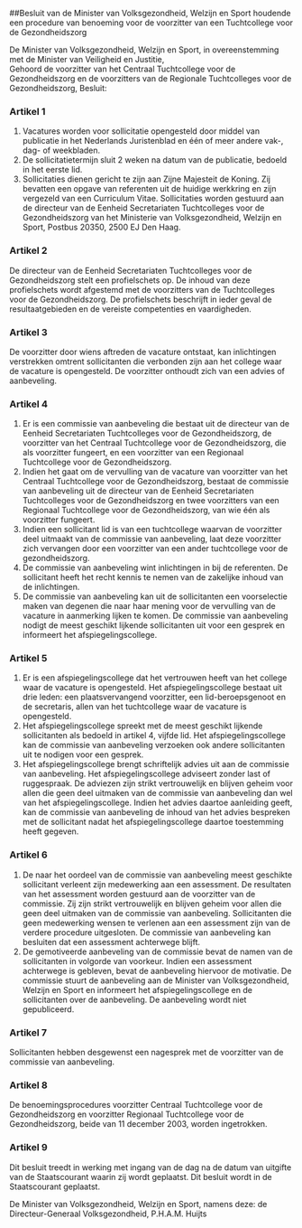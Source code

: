 <meta http-equiv='Content-Type' content='text/html; charset=utf-8' />

##Besluit van de Minister van Volksgezondheid, Welzijn en Sport houdende een procedure van benoeming voor de voorzitter van een Tuchtcollege voor de Gezondheidszorg

De Minister van Volksgezondheid, Welzijn en Sport, in overeenstemming met de Minister van Veiligheid en Justitie,  
Gehoord de voorzitter van het Centraal Tuchtcollege voor de Gezondheidszorg en de voorzitters van de Regionale Tuchtcolleges voor de Gezondheidszorg,
Besluit:    

### Artikel  1  

1.  Vacatures worden voor sollicitatie opengesteld door middel van publicatie in het Nederlands Juristenblad en één of meer andere vak-, dag- of weekbladen.   
2.  De sollicitatietermijn sluit 2 weken na datum van de publicatie, bedoeld in het eerste lid.   
3.  Sollicitaties dienen gericht te zijn aan Zijne Majesteit de Koning. Zij bevatten een opgave van referenten uit de huidige werkkring en zijn vergezeld van een Curriculum Vitae. Sollicitaties worden gestuurd aan de directeur van de Eenheid Secretariaten Tuchtcolleges voor de Gezondheidszorg van het Ministerie van Volksgezondheid, Welzijn en Sport, Postbus 20350, 2500 EJ Den Haag.  

### Artikel  2  

De directeur van de Eenheid Secretariaten Tuchtcolleges voor de Gezondheidszorg stelt een profielschets op. De inhoud van deze profielschets wordt afgestemd met de voorzitters van de Tuchtcolleges voor de Gezondheidszorg. De profielschets beschrijft in ieder geval de resultaatgebieden en de vereiste competenties en vaardigheden. 

### Artikel  3  

De voorzitter door wiens aftreden de vacature ontstaat, kan inlichtingen verstrekken omtrent sollicitanten die verbonden zijn aan het college waar de vacature is opengesteld. De voorzitter onthoudt zich van een advies of aanbeveling. 

### Artikel  4  

1.  Er is een commissie van aanbeveling die bestaat uit de directeur van de Eenheid Secretariaten Tuchtcolleges voor de Gezondheidszorg, de voorzitter van het Centraal Tuchtcollege voor de Gezondheidszorg, die als voorzitter fungeert, en een voorzitter van een Regionaal Tuchtcollege voor de Gezondheidszorg.   
2.  Indien het gaat om de vervulling van de vacature van voorzitter van het Centraal Tuchtcollege voor de Gezondheidszorg, bestaat de commissie van aanbeveling uit de directeur van de Eenheid Secretariaten Tuchtcolleges voor de Gezondheidszorg en twee voorzitters van een Regionaal Tuchtcollege voor de Gezondheidszorg, van wie één als voorzitter fungeert.   
3.  Indien een sollicitant lid is van een tuchtcollege waarvan de voorzitter deel uitmaakt van de commissie van aanbeveling, laat deze voorzitter zich vervangen door een voorzitter van een ander tuchtcollege voor de gezondheidszorg.   
4.  De commissie van aanbeveling wint inlichtingen in bij de referenten. De sollicitant heeft het recht kennis te nemen van de zakelijke inhoud van de inlichtingen.   
5.  De commissie van aanbeveling kan uit de sollicitanten een voorselectie maken van degenen die naar haar mening voor de vervulling van de vacature in aanmerking lijken te komen. De commissie van aanbeveling nodigt de meest geschikt lijkende sollicitanten uit voor een gesprek en informeert het afspiegelingscollege.  

### Artikel  5  

1.  Er is een afspiegelingscollege dat het vertrouwen heeft van het college waar de vacature is opengesteld. Het afspiegelingscollege bestaat uit drie leden: een plaatsvervangend voorzitter, een lid-beroepsgenoot en de secretaris, allen van het tuchtcollege waar de vacature is opengesteld.   
2.  Het afspiegelingscollege spreekt met de meest geschikt lijkende sollicitanten als bedoeld in artikel 4, vijfde lid. Het afspiegelingscollege kan de commissie van aanbeveling verzoeken ook andere sollicitanten uit te nodigen voor een gesprek.   
3.  Het afspiegelingscollege brengt schriftelijk advies uit aan de commissie van aanbeveling. Het afspiegelingscollege adviseert zonder last of ruggespraak. De adviezen zijn strikt vertrouwelijk en blijven geheim voor allen die geen deel uitmaken van de commissie van aanbeveling dan wel van het afspiegelingscollege. Indien het advies daartoe aanleiding geeft, kan de commissie van aanbeveling de inhoud van het advies bespreken met de sollicitant nadat het afspiegelingscollege daartoe toestemming heeft gegeven.  

### Artikel  6  

1.  De naar het oordeel van de commissie van aanbeveling meest geschikte sollicitant verleent zijn medewerking aan een assessment. De resultaten van het assessment worden gestuurd aan de voorzitter van de commissie. Zij zijn strikt vertrouwelijk en blijven geheim voor allen die geen deel uitmaken van de commissie van aanbeveling. Sollicitanten die geen medewerking wensen te verlenen aan een assessment zijn van de verdere procedure uitgesloten. De commissie van aanbeveling kan besluiten dat een assessment achterwege blijft.   
2.  De gemotiveerde aanbeveling van de commissie bevat de namen van de sollicitanten in volgorde van voorkeur. Indien een assessment achterwege is gebleven, bevat de aanbeveling hiervoor de motivatie. De commissie stuurt de aanbeveling aan de Minister van Volksgezondheid, Welzijn en Sport en informeert het afspiegelingscollege en de sollicitanten over de aanbeveling. De aanbeveling wordt niet gepubliceerd.  

### Artikel  7  

Sollicitanten hebben desgewenst een nagesprek met de voorzitter van de commissie van aanbeveling. 

### Artikel  8  

De benoemingsprocedures voorzitter Centraal Tuchtcollege voor de Gezondheidszorg en voorzitter Regionaal Tuchtcollege voor de Gezondheidszorg, beide van 11 december 2003, worden ingetrokken. 

### Artikel  9  

Dit besluit treedt in werking met ingang van de dag na de datum van uitgifte van de Staatscourant waarin zij wordt geplaatst. 
Dit besluit wordt in de Staatscourant geplaatst.  

De 
Minister van Volksgezondheid, Welzijn en Sport, namens deze: 
de Directeur-Generaal Volksgezondheid, 
P.H.A.M. Huijts     
